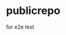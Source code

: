 # publicrepo
for e2e test

























































































































































































































































































































































































































































































































































































































































































































































































































































































































































































































































































































